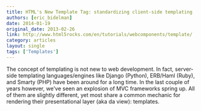 ```yaml
---
title: HTML's New Template Tag: standardizing client-side templating
authors: [eric_bidelman]
date: 2014-01-19
original_date: 2013-02-26
link: http://www.html5rocks.com/en/tutorials/webcomponents/template/
category: articles
layout: single
tags: ['Templates']
---
```


The concept of templating is not new to web development. In fact, server-side templating languages/engines like Django (Python), ERB/Haml (Ruby), and Smarty (PHP) have been around for a long time. In the last couple of years however, we've seen an explosion of MVC frameworks spring up. All of them are slightly different, yet most share a common mechanic for rendering their presentational layer (aka da view): templates.

<!-- Excerpt -->
